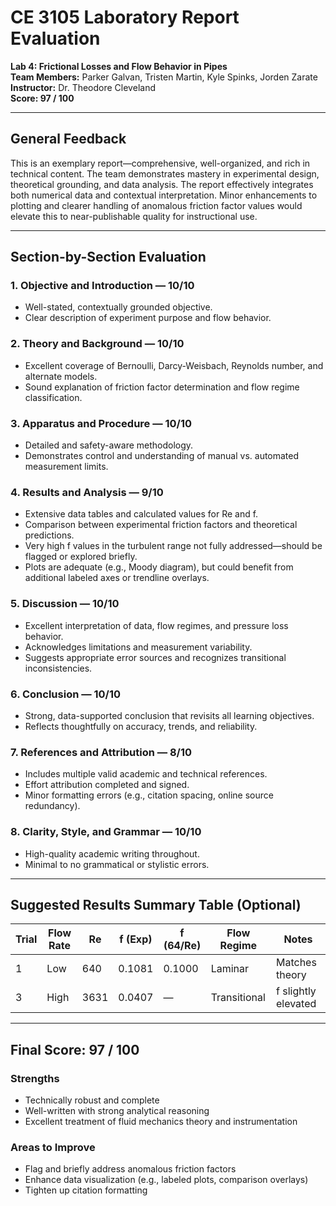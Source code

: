 
# CE 3105 Laboratory Report Evaluation  
**Lab 4: Frictional Losses and Flow Behavior in Pipes**  
**Team Members:** Parker Galvan, Tristen Martin, Kyle Spinks, Jorden Zarate  
**Instructor:** Dr. Theodore Cleveland  
**Score: 97 / 100**

---

## General Feedback

This is an exemplary report—comprehensive, well-organized, and rich in technical content. The team demonstrates mastery in experimental design, theoretical grounding, and data analysis. The report effectively integrates both numerical data and contextual interpretation. Minor enhancements to plotting and clearer handling of anomalous friction factor values would elevate this to near-publishable quality for instructional use.

---

##  Section-by-Section Evaluation

### 1. **Objective and Introduction** — **10/10**
-  Well-stated, contextually grounded objective.
-  Clear description of experiment purpose and flow behavior.

### 2. **Theory and Background** — **10/10**
-  Excellent coverage of Bernoulli, Darcy-Weisbach, Reynolds number, and alternate models.
-  Sound explanation of friction factor determination and flow regime classification.

### 3. **Apparatus and Procedure** — **10/10**
-  Detailed and safety-aware methodology.
-  Demonstrates control and understanding of manual vs. automated measurement limits.

### 4. **Results and Analysis** — **9/10**
-  Extensive data tables and calculated values for Re and f.
-  Comparison between experimental friction factors and theoretical predictions.
- Very high f values in the turbulent range not fully addressed—should be flagged or explored briefly.
- Plots are adequate (e.g., Moody diagram), but could benefit from additional labeled axes or trendline overlays.

### 5. **Discussion** — **10/10**
-  Excellent interpretation of data, flow regimes, and pressure loss behavior.
-  Acknowledges limitations and measurement variability.
-  Suggests appropriate error sources and recognizes transitional inconsistencies.

### 6. **Conclusion** — **10/10**
-  Strong, data-supported conclusion that revisits all learning objectives.
-  Reflects thoughtfully on accuracy, trends, and reliability.

### 7. **References and Attribution** — **8/10**
-  Includes multiple valid academic and technical references.
-  Effort attribution completed and signed.
- Minor formatting errors (e.g., citation spacing, online source redundancy).

### 8. **Clarity, Style, and Grammar** — **10/10**
-  High-quality academic writing throughout.
-  Minimal to no grammatical or stylistic errors.

---

##  Suggested Results Summary Table (Optional)

| Trial | Flow Rate | Re | f (Exp) | f (64/Re) | Flow Regime | Notes |
|-------|-----------|----|---------|-----------|--------------|-------|
| 1     | Low       | 640  | 0.1081  | 0.1000    | Laminar      | Matches theory |
| 3     | High      | 3631 | 0.0407  | —         | Transitional | f slightly elevated |

---

##  Final Score: **97 / 100**

###  **Strengths**
- Technically robust and complete
- Well-written with strong analytical reasoning
- Excellent treatment of fluid mechanics theory and instrumentation

###  **Areas to Improve**
- Flag and briefly address anomalous friction factors
- Enhance data visualization (e.g., labeled plots, comparison overlays)
- Tighten up citation formatting


